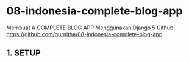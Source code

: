 # 08-indonesia-complete-blog-app
Membuat A COMPLETE BLOG APP Menggunakan Django 5
Github: https://github.com/gurnitha/08-indonesia-complete-blog-app


## 1. SETUP